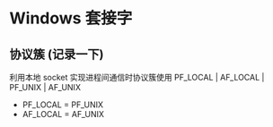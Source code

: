 # Windows 套接字
## 协议簇 (记录一下)
利用本地 socket 实现进程间通信时协议簇使用 PF_LOCAL | AF_LOCAL | PF_UNIX | AF_UNIX
- PF_LOCAL = PF_UNIX
- AF_LOCAL = AF_UNIX
